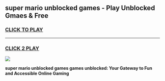 
## super mario unblocked games - Play Unblocked Gmaes & Free
<h3>
<a href="https://premium.freeplayer.one?title=super_mario_unblocked_games&ref=19F">CLICK TO PLAY</a></h3>
<hr>

<h3>
<a href="https://premium.freeplayer.one?title=super_mario_unblocked_games&ref=19F">CLICK 2 PLAY</a>
  
</h3>

<a href="https://premium.freeplayer.one?title=super_mario_unblocked_games&ref=19F/"><img src="https://clearcache.store/games.png"></a>


**super mario unblocked games games unblocked: Your Gateway to Fun and Accessible Online Gaming**
